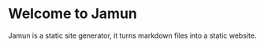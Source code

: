 # Welcome to Jamun

Jamun is a static site generator, it turns markdown files into a static website.
